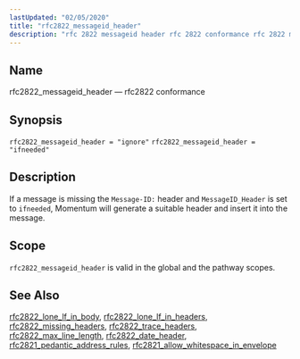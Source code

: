```yaml
---
lastUpdated: "02/05/2020"
title: "rfc2822_messageid_header"
description: "rfc 2822 messageid header rfc 2822 conformance rfc 2822 messageid header ignore rfc 2822 messageid header ifneeded If a message is missing the Message ID header and Message ID Header is set to ifneeded Momentum will generate a suitable header and insert it into the message rfc 2822 messageid header..."
---
```


<a name="conf.ref.rfc2822_messageid_header"></a> 
## Name

rfc2822_messageid_header — rfc2822 conformance

## Synopsis

`rfc2822_messageid_header = "ignore"`
`rfc2822_messageid_header = "ifneeded"`

<a name="idp26173440"></a> 
## Description

If a message is missing the `Message-ID:` header and `MessageID_Header` is set to `ifneeded`, Momentum will generate a suitable header and insert it into the message.

<a name="idp26176656"></a> 
## Scope

`rfc2822_messageid_header` is valid in the global and the pathway scopes.

<a name="idp26178960"></a> 
## See Also

[rfc2822_lone_lf_in_body](/momentum/4/config/ref-rfc-2822-lone-lf-in-body), [rfc2822_lone_lf_in_headers](/momentum/4/config/ref-rfc-2822-lone-lf-in-headers), [rfc2822_missing_headers](/momentum/4/config/ref-rfc-2822-missing-headers), [rfc2822_trace_headers](/momentum/4/config/ref-rfc-2822-trace-headers), [rfc2822_max_line_length](/momentum/4/config/ref-rfc-2822-max-line-length), [rfc2822_date_header](/momentum/4/config/ref-rfc-2822-date-header), [rfc2821_pedantic_address_rules](/momentum/4/config/ref-rfc-2821-pedantic-address-rules), [rfc2821_allow_whitespace_in_envelope](/momentum/4/config/ref-rfc-2821-allow-whitespace-in-envelope)